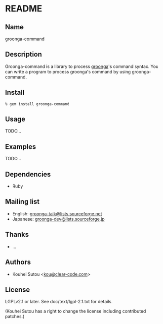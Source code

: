 # README

## Name

groonga-command

## Description

Groonga-command is a library to process
[groonga](http://groonga.org/)'s command syntax. You can write a
program to process groonga's command by using groonga-command.

## Install

    % gem install groonga-command

## Usage

TODO...

## Examples

TODO...

## Dependencies

* Ruby

## Mailing list

* English: [groonga-talk@lists.sourceforge.net](https://lists.sourceforge.net/lists/listinfo/groonga-talk)
* Japanese: [groonga-dev@lists.sourceforge.jp](http://lists.sourceforge.jp/mailman/listinfo/groonga-dev)

## Thanks

* ...

## Authors

* Kouhei Sutou \<kou@clear-code.com\>

## License

LGPLv2.1 or later. See doc/text/lgpl-2.1.txt for details.

(Kouhei Sutou has a right to change the license including contributed
patches.)
